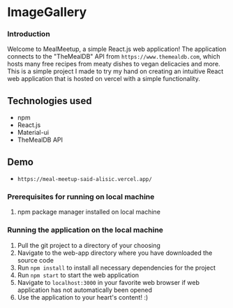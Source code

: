 # **ImageGallery**

### Introduction

Welcome to MealMeetup, a simple React.js web application! The application connects 
to the "TheMealDB" API from `https://www.themealdb.com`, which hosts many free recipes 
from meaty dishes to vegan delicacies and more. This is a simple project I made to try my hand on 
creating an intuitive React web application that is hosted on vercel with a simple functionality.

## Technologies used

- npm
- React.js
- Material-ui
- TheMealDB API

## Demo

- `https://meal-meetup-said-alisic.vercel.app/`

### Prerequisites for running on local machine

1. npm package manager installed on local machine

### Running the application on the local machine

1. Pull the git project to a directory of your choosing
2. Navigate to the web-app directory where you have downloaded the source code
3. Run `npm install` to install all necessary dependencies for the project
4. Run `npm start` to start the web application 
5. Navigate to `localhost:3000` in your favorite web browser if web application has not automatically been opened
6. Use the application to your heart's content! :)




